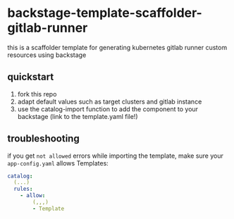 # backstage-template-scaffolder-gitlab-runner

this is a scaffolder template for generating kubernetes gitlab runner custom resources using backstage

## quickstart
1. fork this repo
2. adapt default values such as target clusters and gitlab instance
3. use the catalog-import function to add the component to your backstage (link to the template.yaml file!)

## troubleshooting
if you get `not allowed` errors while importing the template, make sure your `app-config.yaml` allows Templates:

```yaml
catalog:
  (...)
  rules:
    - allow:
        (,,,)
        - Template
```
